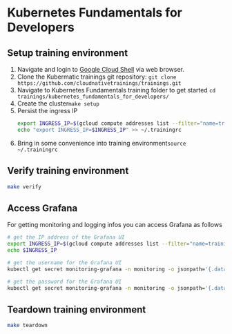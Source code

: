 # Kubernetes Fundamentals for Developers

## Setup training environment

1. Navigate and login to [Google Cloud Shell](https://ssh.cloud.google.com) via web browser.
1. Clone the Kubermatic trainings git repository: `git clone https://github.com/cloudnativetrainings/trainings.git`
1. Navigate to Kubernetes Fundamentals training folder to get started `cd trainings/kubernetes_fundamentals_for_developers/`
1. Create the cluster`make setup`
1. Persist the ingress IP
   ```bash
   export INGRESS_IP=$(gcloud compute addresses list --filter="name=training-ingress" --format="get(address)")
   echo "export INGRESS_IP=$INGRESS_IP" >> ~/.trainingrc
   ```
1. Bring in some convenience into training environment`source ~/.trainingrc`

## Verify training environment

```bash
make verify
```

## Access Grafana

For getting monitoring and logging infos you can access Grafana as follows

```bash
# get the IP address of the Grafana UI
export INGRESS_IP=$(gcloud compute addresses list --filter="name=training-ingress" --format="get(address)")
echo $INGRESS_IP

# get the username for the Grafana UI
kubectl get secret monitoring-grafana -n monitoring -o jsonpath='{.data.admin-user}' | base64 -d

# get the password for the Grafana UI
kubectl get secret monitoring-grafana -n monitoring -o jsonpath='{.data.admin-password}' | base64 -d
```

## Teardown training environment

```bash
make teardown
```
